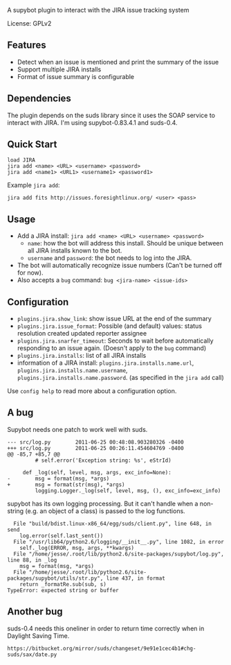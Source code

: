 A supybot plugin to interact with the JIRA issue tracking system

License: GPLv2

Features
--------

* Detect when an issue is mentioned and print the summary of the issue
* Support multiple JIRA installs
* Format of issue summary is configurable

Dependencies
------------
The plugin depends on the suds library since it uses the SOAP service to
interact with JIRA. I'm using supybot-0.83.4.1 and suds-0.4.

Quick Start
-------------

    load JIRA
    jira add <name> <URL> <username> <password>
    jira add <name1> <URL1> <username1> <password1>

Example `jira add`:

    jira add fits http://issues.foresightlinux.org/ <user> <pass>

Usage
-----------------------

* Add a JIRA install: `jira add <name> <URL> <username> <password>`
    * `name`: how the bot will address this install. Should be unique between
      all JIRA installs known to the bot.
    * `username` and `password`: the bot needs to log into the JIRA.
* The bot will automatically recognize issue numbers (Can't be turned off for now).
* Also accepts a `bug` command: `bug <jira-name> <issue-ids>`

Configuration
-------------

* `plugins.jira.show_link`: show issue URL at the end of the summary
* `plugins.jira.issue_format`: Possible (and default) values: status resolution
  created updated reporter assignee
* `plugins.jira.snarfer_timeout`: Seconds to wait before automatically
  responding to an issue again. (Doesn't apply to the `bug` command)
* `plugins.jira.installs`: list of all JIRA installs
* information of a JIRA install: `plugins.jira.installs.name.url`,
  `plugins.jira.installs.name.username`, `plugins.jira.installs.name.password`.
  (as specified in the `jira add` call)

Use `config help` to read more about a configuration option.

A bug
-----

Supybot needs one patch to work well with suds.

    --- src/log.py        2011-06-25 00:48:08.903280326 -0400
    +++ src/log.py        2011-06-25 00:26:11.454604769 -0400
    @@ -85,7 +85,7 @@
             # self.error('Exception string: %s', eStrId)

         def _log(self, level, msg, args, exc_info=None):
    -        msg = format(msg, *args)
    +        msg = format(str(msg), *args)
             logging.Logger._log(self, level, msg, (), exc_info=exc_info)

supybot has its own logging processing. But it can't handle when a non-string
(e.g. an object of a class) is passed to the log functions.

      File "build/bdist.linux-x86_64/egg/suds/client.py", line 648, in send
        log.error(self.last_sent())
      File "/usr/lib64/python2.6/logging/__init__.py", line 1082, in error
        self._log(ERROR, msg, args, **kwargs)
      File "/home/jesse/.root/lib/python2.6/site-packages/supybot/log.py", line 88, in _log
        msg = format(msg, *args)
      File "/home/jesse/.root/lib/python2.6/site-packages/supybot/utils/str.py", line 437, in format
        return _formatRe.sub(sub, s)
    TypeError: expected string or buffer

Another bug
-----------

suds-0.4 needs this oneliner in order to return time correctly when in
Daylight Saving Time.

    https://bitbucket.org/mirror/suds/changeset/9e91e1cec4b1#chg-suds/sax/date.py
